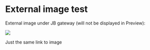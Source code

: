 # External image test

External image under JB gateway (will not be displayed in Preview):

![](https://images.writerside.pages.jetbrains.team/images/U2.jpeg)

Just the same link to image
[](https://images.writerside.pages.jetbrains.team/images/U2.jpeg)
